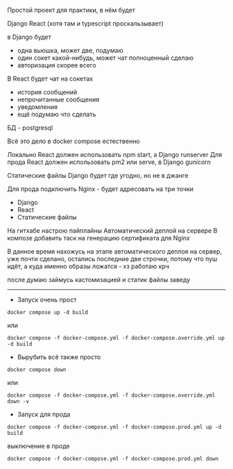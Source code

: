 
Простой проект для практики, в нём будет

Django
React (хотя там и typescript проскальзывает)

в Django будет
- одна вьюшка, может две, подумаю
- один сокет какой-нибудь, может чат полноценный сделаю
- авторизация скорее всего

В React будет чат на сокетах
- история сообщений
- непрочитанные сообщения
- уведомления
- ещё подумаю что сделать

БД - postgresql

Всё это дело в docker compose естественно

Локально React должен использовать npm start, а Django runserver
Для прода React должен использовать pm2 или serve, в Django gunicorn

Статические файлы Django будет где угодно, но не в джанге

Для прода подключить Nginx - будет адресовать на три точки
- Django
- React
- Статические файлы

На гитхабе настрою пайплайны
Автоматический деплой на сервере
В композе добавить таск на генерацию сертификата для Nginx

В данное время нахожусь на этапе автоматического деплоя на сервер, 
уже почти сделано, остались последние две строчки,
потому что пуш идёт, а куда именно образы ложатся - хз
работаю крч

после думаю займусь кастомизацией и статик файлы заведу

----------------------------------------------------------

- Запуск очень прост

`docker compose up -d build`

или

`docker compose -f docker-compose.yml -f docker-compose.override.yml up -d build`

- Вырубить всё также просто

`docker compose down`

или

`docker compose -f docker-compose.yml -f docker-compose.override.yml down -v`

- Запуск для прода

`docker compose -f docker-compose.yml -f docker-compose.prod.yml up -d build`

выключение в проде

`docker compose -f docker-compose.yml -f docker-compose.prod.yml down`
